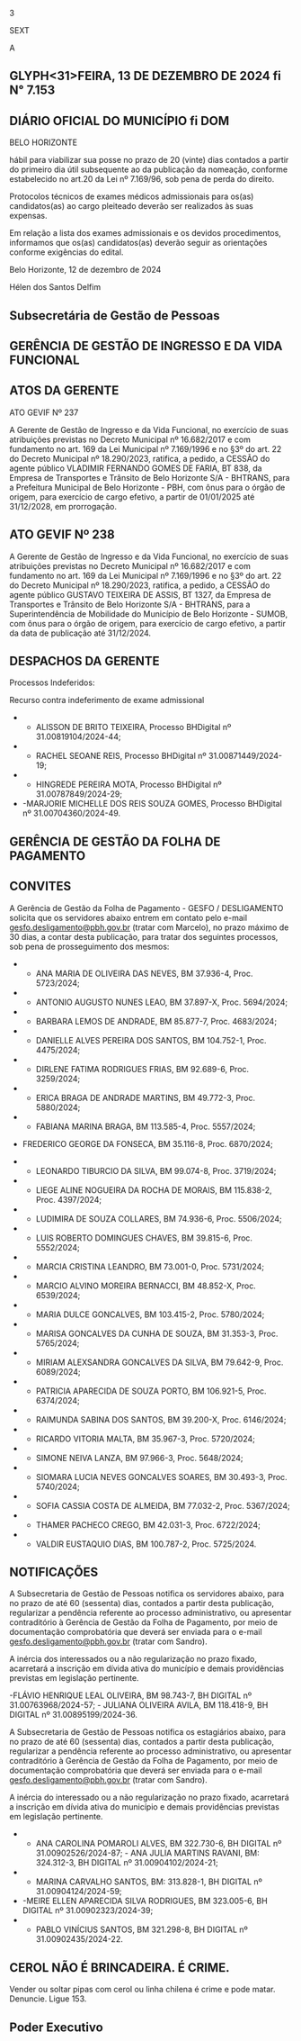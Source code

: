 <!-- image -->

3

SEXT

A

## GLYPH<31>FEIRA, 13 DE DEZEMBRO DE 2024 fi N° 7.153

## DIÁRIO OFICIAL DO MUNICÍPIO fi DOM

BELO  HORIZONTE

hábil para viabilizar sua posse no prazo de 20 (vinte) dias contados a partir do primeiro dia útil subsequente ao da publicação da nomeação, conforme estabelecido no art.20 da Lei nº 7.169/96, sob pena de perda do direito.

Protocolos técnicos de exames médicos admissionais para os(as) candidatos(as) ao cargo pleiteado deverão ser realizados às suas expensas.

Em relação a lista dos exames admissionais e os devidos procedimentos, informamos que os(as) candidatos(as) deverão seguir as orientações conforme exigências do edital.

Belo Horizonte, 12 de dezembro de 2024

Hélen dos Santos Delfim

## Subsecretária de Gestão de Pessoas

## GERÊNCIA DE GESTÃO DE INGRESSO E DA VIDA FUNCIONAL

## ATOS DA GERENTE

ATO GEVIF Nº 237

A Gerente de Gestão de Ingresso e da Vida Funcional, no exercício de suas atribuições previstas no Decreto Municipal nº 16.682/2017 e com fundamento no art. 169 da Lei Municipal nº 7.169/1996 e no §3º do art. 22 do Decreto Municipal nº 18.290/2023, ratifica, a pedido, a CESSÃO do agente público VLADIMIR FERNANDO GOMES DE FARIA, BT 838, da Empresa de Transportes e Trânsito de Belo Horizonte S/A - BHTRANS, para a Prefeitura Municipal de Belo Horizonte - PBH, com ônus para o órgão de origem, para exercício de cargo efetivo, a partir de 01/01/2025 até 31/12/2028, em prorrogação.

## ATO GEVIF Nº 238

A Gerente de Gestão de Ingresso e da Vida Funcional, no exercício de suas atribuições previstas no Decreto Municipal nº 16.682/2017 e com fundamento no art. 169 da Lei Municipal nº 7.169/1996 e no §3º do art. 22 do Decreto Municipal nº 18.290/2023, ratifica, a pedido, a CESSÃO do agente público GUSTAVO TEIXEIRA DE ASSIS, BT 1327, da Empresa de Transportes e Trânsito de Belo Horizonte S/A - BHTRANS, para a Superintendência de Mobilidade do Município de Belo Horizonte - SUMOB, com ônus para o órgão de origem, para exercício de cargo efetivo, a partir da data de publicação até 31/12/2024.

## DESPACHOS DA GERENTE

Processos Indeferidos:

Recurso contra indeferimento de exame admissional

- - ALISSON DE BRITO TEIXEIRA, Processo BHDigital nº 31.00819104/2024-44;
- - RACHEL SEOANE REIS, Processo BHDigital nº 31.00871449/2024-19;
- - HINGREDE PEREIRA MOTA, Processo BHDigital nº 31.00787849/2024-29;
- -MARJORIE MICHELLE DOS REIS SOUZA GOMES, Processo BHDigital nº 31.00704360/2024-49.

## GERÊNCIA DE GESTÃO DA FOLHA DE PAGAMENTO

## CONVITES

A Gerência de Gestão da Folha de Pagamento - GESFO / DESLIGAMENTO solicita que os servidores abaixo entrem em contato pelo e-mail gesfo.desligamento@pbh.gov.br (tratar com Marcelo), no prazo máximo de 30 dias, a contar desta publicação, para tratar dos seguintes processos, sob pena de prosseguimento dos mesmos:

- - ANA MARIA DE OLIVEIRA DAS NEVES, BM 37.936-4, Proc. 5723/2024;
- - ANTONIO AUGUSTO NUNES LEAO, BM 37.897-X, Proc. 5694/2024;
- - BARBARA LEMOS DE ANDRADE, BM 85.877-7, Proc. 4683/2024;
- - DANIELLE ALVES PEREIRA DOS SANTOS, BM 104.752-1, Proc. 4475/2024;
- - DIRLENE FATIMA RODRIGUES FRIAS, BM 92.689-6, Proc. 3259/2024;
- - ERICA BRAGA DE ANDRADE MARTINS, BM 49.772-3, Proc. 5880/2024;
- - FABIANA MARINA BRAGA, BM 113.585-4, Proc. 5557/2024;

- FREDERICO GEORGE DA FONSECA, BM 35.116-8, Proc. 6870/2024;

- - LEONARDO TIBURCIO DA SILVA, BM 99.074-8, Proc. 3719/2024;
- - LIEGE ALINE NOGUEIRA DA ROCHA DE MORAIS, BM 115.838-2, Proc. 4397/2024;
- - LUDIMIRA DE SOUZA COLLARES, BM 74.936-6, Proc. 5506/2024;
- - LUIS ROBERTO DOMINGUES CHAVES, BM 39.815-6, Proc. 5552/2024;
- - MARCIA CRISTINA LEANDRO, BM 73.001-0, Proc. 5731/2024;
- - MARCIO ALVINO MOREIRA BERNACCI, BM 48.852-X, Proc. 6539/2024;
- - MARIA DULCE GONCALVES, BM 103.415-2, Proc. 5780/2024;
- - MARISA GONCALVES DA CUNHA DE SOUZA, BM 31.353-3, Proc. 5765/2024;
- - MIRIAM ALEXSANDRA GONCALVES DA SILVA, BM 79.642-9, Proc. 6089/2024;
- - PATRICIA APARECIDA DE SOUZA PORTO, BM 106.921-5, Proc. 6374/2024;
- - RAIMUNDA SABINA DOS SANTOS, BM 39.200-X, Proc. 6146/2024;
- - RICARDO VITORIA MALTA, BM 35.967-3, Proc. 5720/2024;
- - SIMONE NEIVA LANZA, BM 97.966-3, Proc. 5648/2024;
- - SIOMARA LUCIA NEVES GONCALVES SOARES, BM 30.493-3, Proc. 5740/2024;
- - SOFIA CASSIA COSTA DE ALMEIDA, BM 77.032-2, Proc. 5367/2024;
- - THAMER PACHECO CREGO, BM 42.031-3, Proc. 6722/2024;
- - VALDIR EUSTAQUIO DIAS, BM 100.787-2, Proc. 5725/2024.

## NOTIFICAÇÕES

A Subsecretaria de Gestão de Pessoas notifica os servidores abaixo, para no prazo de até 60 (sessenta) dias, contados a partir desta publicação, regularizar a pendência referente ao processo administrativo, ou apresentar contraditório à Gerência de Gestão da Folha de Pagamento, por meio de documentação comprobatória que deverá ser enviada para o e-mail gesfo.desligamento@pbh.gov.br (tratar com Sandro).

A inércia dos interessados ou a não regularização no prazo fixado, acarretará a inscrição em dívida ativa do município e demais providências previstas em legislação pertinente.

-FLÁVIO HENRIQUE LEAL OLIVEIRA, BM 98.743-7, BH DIGITAL nº 31.00763968/2024-57; - JULIANA OLIVEIRA AVILA, BM 118.418-9, BH DIGITAL nº 31.00895199/2024-36.

A Subsecretaria de Gestão de Pessoas notifica os estagiários abaixo, para no prazo de até 60 (sessenta) dias, contados a partir desta publicação, regularizar a pendência referente ao processo administrativo, ou apresentar contraditório à Gerência de Gestão da Folha de Pagamento, por meio de documentação comprobatória que deverá ser enviada para o e-mail gesfo.desligamento@pbh.gov.br (tratar com Sandro).

A inércia do interessado ou a não regularização no prazo fixado, acarretará a inscrição em dívida ativa do município e demais providências previstas em legislação pertinente.

- - ANA CAROLINA POMAROLI ALVES, BM 322.730-6, BH DIGITAL nº 31.00902526/2024-87; - ANA JULIA MARTINS RAVANI, BM: 324.312-3, BH DIGITAL nº 31.00904102/2024-21;
- - MARINA CARVALHO SANTOS, BM: 313.828-1, BH DIGITAL nº 31.00904124/2024-59;
- -MEIRE  ELLEN  APARECIDA  SILVA  RODRIGUES,  BM  323.005-6,  BH  DIGITAL  nº 31.00902323/2024-39;
- - PABLO VINÍCIUS SANTOS, BM 321.298-8, BH DIGITAL nº 31.00902435/2024-22.

<!-- image -->

## CEROL NÃO É BRINCADEIRA. É CRIME.

Vender ou soltar pipas com cerol ou linha chilena é crime e pode matar. Denuncie. Ligue 153.

## Poder Executivo

<!-- image -->